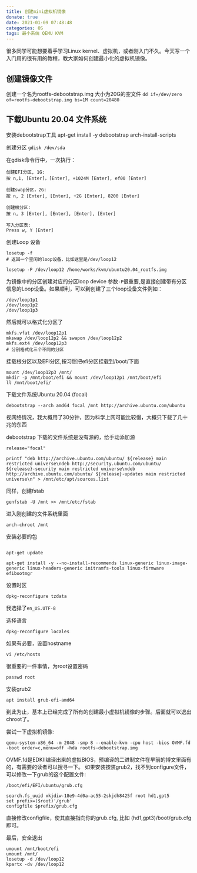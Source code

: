 ```yaml
---
title: 创建mini虚拟机镜像
donate: true
date: 2021-01-09 07:48:48
categories: OS
tags: 最小系统 QEMU KVM
---
```


很多同学可能想要着手学习Linux kernel、虚拟机，或者刚入门不久。今天写一个入门用的很有用的教程，教大家如何创建最小化的虚拟机镜像。

## 创建镜像文件 ##

创建一个名为rootfs-debootstrap.img 大小为20G的空文件
`dd if=/dev/zero of=rootfs-debootstrap.img bs=1M count=20480`

## 下载Ubuntu 20.04 文件系统 ##

安装debootstrap工具
apt-get install -y debootstrap arch-install-scripts

创建分区
`gdisk /dev/sda`

在gdisk命令行中，一次执行：
```
创建EFI分区, 1G:
按 n,1, [Enter]，[Enter], +1024M [Enter], ef00 [Enter]

创建swap分区，2G:
按 n, 2 [Enter], [Enter], +2G [Enter], 8200 [Enter]

创建根分区:
按 n, 3 [Enter], [Enter], [Enter], [Enter]

写入分区表:
Press w, Y [Enter]
```

创建Loop 设备

```
losetup -f                                                                               
# 返回一个空闲的loop设备，比如这里是/dev/loop12

```

```
losetup -P /dev/loop12 /home/works/kvm/ubuntu20.04_rootfs.img
```
为镜像中的分区创建对应的分区loop device
参数`-P`很重要,是直接创建带有分区信息的Loop设备。如果顺利，可以到创建了三个loop设备文件例如：
```
/dev/loop1p1
/dev/loop1p2
/dev/loop1p3
```

然后就可以格式化分区了

```
mkfs.vfat /dev/loop12p1                                                                  
mkswap /dev/loop12p2 && swapon /dev/loop12p2                                             
mkfs.ext4 /dev/loop12p3                                                                  
# 分别格式化三个不同的分区
```

挂载根分区以及EFI分区,按习惯把efi分区挂载到/boot/下面
```
mount /dev/loop12p3 /mnt/                                                                
mkdir -p /mnt/boot/efi && mount /dev/loop12p1 /mnt/boot/efi                              
ll /mnt/boot/efi/                                                                        
```

下载文件系统Ubuntu 20.04 (focal)
```
debootstrap --arch amd64 focal /mnt http://archive.ubuntu.com/ubuntu
```
视网络情况，我大概用了30分钟，因为科学上网可能比较慢，大概只下载了几十兆的东西

debootstrap 下载的文件系统是没有源的，给手动添加源
```
release="focal"

printf "deb http://archive.ubuntu.com/ubuntu/ ${release} main restricted universe\ndeb http://security.ubuntu.com/ubuntu/ ${release}-security main restricted universe\ndeb http://archive.ubuntu.com/ubuntu/ ${release}-updates main restricted universe\n" > /mnt/etc/apt/sources.list
```

同样，创建fstab
```
genfstab -U /mnt >> /mnt/etc/fstab

```

进入刚创建的文件系统里面
```
arch-chroot /mnt
```

安装必要的包
```

apt-get update

apt-get install -y --no-install-recommends linux-generic linux-image-generic linux-headers-generic initramfs-tools linux-firmware efibootmgr

```

设置时区
```
dpkg-reconfigure tzdata
```
我选择了`en_US.UTF-8`

选择语言
```
dpkg-reconfigure locales
```

如果有必要，设置hostname
```
vi /etc/hosts
```

很重要的一件事情，为root设置密码
```
passwd root
```

安装grub2
```
apt install grub-efi-amd64
```
到此为止，基本上已经完成了所有的创建最小虚拟机镜像的步骤。后面就可以退出chroot了。

尝试一下虚拟机镜像:

```
qemu-system-x86_64 -m 2048 -smp 8 --enable-kvm -cpu host -bios OVMF.fd -boot order=c,menu=off -hda rootfs-debootstrap.img
```

OVMF.fd是EDKII编译出来的虚拟BIOS，预编译的二进制文件在早前的博文里面有的，有需要的读者可以搜寻一下。
如果安装按装grub2，找不到configure文件，可以修改一下grub的这个配置文件:

```
/boot/efi/EFI/ubuntu/grub.cfg

search.fs_uuid xkjdiw-18e9-4d0a-ac55-2skjdh8425f root hd1,gpt5 
set prefix=($root)'/grub'
configfile $prefix/grub.cfg

```
直接修改configfile，使其直接指向你的grub.cfg, 比如 (hd1,gpt3)/boot/grub.cfg 即可。

最后，安全退出
```
umount /mnt/boot/efi
umount /mnt/
losetup -d /dev/loop12
kpartx -dv /dev/loop12
```
